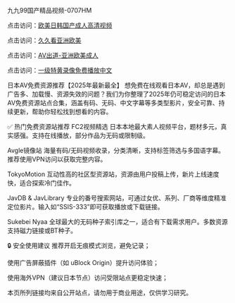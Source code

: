 九九99国产精品视频-0707HM

点击访问：<a href="https://tfda.pages.dev/">欧美日韩国产成人高清视频</a>

点击访问：<a href="https://gsd-agv.pages.dev/">久久看亚洲欧美</a>

点击访问：<a href="https://bered.pages.dev/">AV出道-亚洲欧美成人</a>

点击访问：<a href="https://gfd-5xg.pages.dev/">一级特黄录像免费播放中文</a>

日本AV免费资源推荐【2025年最新最全】
想免费在线观看日本AV，却总是遇到广告多、加载慢、资源失效的问题？我们为你整理了2025年仍可稳定访问的日本AV免费资源站点合集，涵盖有码、无码、中文字幕等多类型影片，安全可靠、持续更新，帮助你轻松找到想看的内容。

✅ 热门免费资源站推荐
FC2视频精选
日本本地最大素人视频平台，题材多元，真实感强。支持在线播放，部分作品为无码或限制级。

Avgle镜像站
海量有码/无码视频收录，分类清晰，支持标签筛选与多国语字幕。推荐使用VPN访问以获取完整内容。

TokyoMotion
互动性高的社区型资源站，资源由用户投稿上传，新片上线速度快，适合探索冷门佳作。

JavDB & JavLibrary
专业的番号搜索网站，可通过女优、系列、厂商等维度精准定位影片。输入如“SSIS-333”即可获取播放或下载链接。

Sukebei Nyaa
全球最大的无码种子索引库之一，适合有下载需求用户。多数资源支持磁力链接或BT种子。

🔒 安全使用建议
推荐开启无痕模式浏览，避免记录；

使用广告屏蔽插件（如 uBlock Origin）提升访问体验；

使用海外VPN（建议日本节点）访问受限站点更稳定快速；

本页所列链接均来自公开站点，请勿用于商业用途，仅供学习研究。





<span style="display:none;">[Canonical link](）</span>
